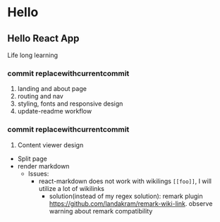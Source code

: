 # Hello

## Hello React App

Life long learning

### commit replacewithcurrentcommit
1. landing and about page
2. routing and nav
3. styling, fonts and responsive design
4. update-readme workflow

### commit replacewithcurrentcommit
1. Content viewer design
- Split page
- render markdown
  - Issues:
    - react-markdown does not work with wikilings ```[[foo]]```, I will utilize a lot of wikilinks
      - solution(instead of my regex solution): remark plugin https://github.com/landakram/remark-wiki-link. observe warning about remark compatibility
